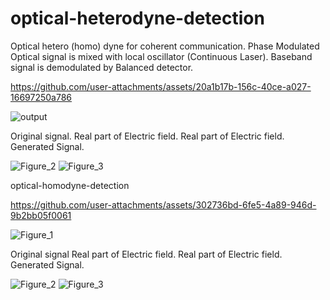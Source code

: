 # optical-heterodyne-detection

Optical hetero (homo) dyne for coherent communication. Phase Modulated Optical signal is mixed with local oscillator (Continuous Laser).
Baseband signal is demodulated by Balanced detector.



https://github.com/user-attachments/assets/20a1b17b-156c-40ce-a027-16697250a786

![output](https://github.com/user-attachments/assets/46dc1550-e019-47ca-bd2d-208173c88853)



Original signal.
Real part of Electric field.
Real part of Electric field.
Generated Signal.

![Figure_2](https://user-images.githubusercontent.com/30459885/208798377-01c23b38-b80b-42d2-9ebb-2ddd66be46f4.png)
![Figure_3](https://user-images.githubusercontent.com/30459885/208798384-3a90b382-e70b-4724-a010-f37ba56e5637.png)

optical-homodyne-detection



https://github.com/user-attachments/assets/302736bd-6fe5-4a89-946d-9b2bb05f0061



![Figure_1](https://user-images.githubusercontent.com/30459885/208798939-92540574-b2d4-44ac-990d-1a14bd631bb1.png)

Original signal
Real part of Electric field.
Real part of Electric field.
Generated Signal.

![Figure_2](https://user-images.githubusercontent.com/30459885/208798945-86174c73-d75c-41ac-bd52-3dd667700386.png)
![Figure_3](https://user-images.githubusercontent.com/30459885/208798950-9eda05e9-10e9-438b-8fc2-9df3252f2f1b.png)
